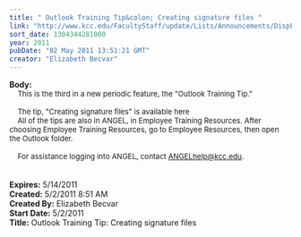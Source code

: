 ```yaml
---
title: " Outlook Training Tip&colon; Creating signature files "
link: "http://www.kcc.edu/FacultyStaff/update/Lists/Announcements/DispForm.aspx?ID=274"
sort_date: 1304344281000
year: 2011
pubDate: "02 May 2011 13:51:21 GMT"
creator: "Elizabeth Becvar"
---
```


<div><b>Body:</b> <div class=ExternalClass7E66128BD2CD442D8F0F4AC91E6077E4><div><font size=2>    This is the third in a new periodic feature, the &quot;Outlook Training Tip.&quot;</font></div><font size=2>
<div><br>    The tip, &quot;Creating signature files&quot; is available here <br>    All of the tips are also in ANGEL, in Employee Training Resources. After choosing Employee Training Resources, go to Employee Resources, then open the Outlook folder. </div>
<div><br>    For assistance logging into ANGEL, contact </font><a href="mailto:ANGELhelp@kcc.edu"><font size=2>ANGELhelp@kcc.edu</font></a><font size=2>.   </font></div>
<div><br> </div></div></div>
<div><b>Expires:</b> 5/14/2011</div>
<div><b>Created:</b> 5/2/2011 8:51 AM</div>
<div><b>Created By:</b> Elizabeth Becvar</div>
<div><b>Start Date:</b> 5/2/2011</div>
<div><b>Title:</b>  Outlook Training Tip: Creating signature files </div>
